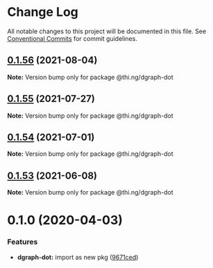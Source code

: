 # Change Log

All notable changes to this project will be documented in this file.
See [Conventional Commits](https://conventionalcommits.org) for commit guidelines.

## [0.1.56](https://github.com/thi-ng/umbrella/compare/@thi.ng/dgraph-dot@0.1.55...@thi.ng/dgraph-dot@0.1.56) (2021-08-04)

**Note:** Version bump only for package @thi.ng/dgraph-dot





## [0.1.55](https://github.com/thi-ng/umbrella/compare/@thi.ng/dgraph-dot@0.1.54...@thi.ng/dgraph-dot@0.1.55) (2021-07-27)

**Note:** Version bump only for package @thi.ng/dgraph-dot





## [0.1.54](https://github.com/thi-ng/umbrella/compare/@thi.ng/dgraph-dot@0.1.53...@thi.ng/dgraph-dot@0.1.54) (2021-07-01)

**Note:** Version bump only for package @thi.ng/dgraph-dot





## [0.1.53](https://github.com/thi-ng/umbrella/compare/@thi.ng/dgraph-dot@0.1.52...@thi.ng/dgraph-dot@0.1.53) (2021-06-08)

**Note:** Version bump only for package @thi.ng/dgraph-dot





# 0.1.0 (2020-04-03)


### Features

* **dgraph-dot:** import as new pkg ([9671ced](https://github.com/thi-ng/umbrella/commit/9671ceda29b0cd0ebbedce449943eec5abeff882))
